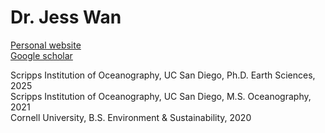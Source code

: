# Dr. Jess Wan

[Personal website](https://jessicaswan.github.io/)  
[Google scholar](https://scholar.google.com/citations?user=kx6aj5cAAAAJ&hl=en&authuser=1&oi=ao%20)

Scripps Institution of Oceanography, UC San Diego, Ph.D. Earth Sciences, 2025  
Scripps Institution of Oceanography, UC San Diego, M.S. Oceanography, 2021  
Cornell University, B.S. Environment & Sustainability, 2020
